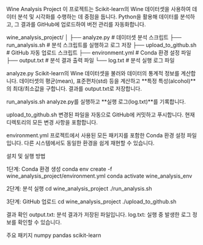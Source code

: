 Wine Analysis Project
이 프로젝트는 Scikit-learn의 Wine 데이터셋을 사용하여 데이터 분석 및 시각화를 수행하는 데 중점을 둡니다. Python을 활용해 데이터를 분석하고, 그 결과를 GitHub에 업로드하여 버전 관리를 자동화합니다.

wine_analysis_project/
│
├── analyze.py             # 데이터셋 분석 스크립트
├── run_analysis.sh        # 분석 스크립트를 실행하고 로그 저장
├── upload_to_github.sh    # GitHub 자동 업로드 스크립트
├── environment.yml        # Conda 환경 설정 파일
├── output.txt             # 분석 결과 출력 파일
└── log.txt                # 분석 실행 로그 파일


analyze.py
Scikit-learn의 Wine 데이터셋을 불러와 데이터의 통계적 정보를 계산합니다.
데이터셋의 평균(mean), 표준편차(std) 등을 계산하고 **특정 특성(alcohol)**의 최대/최소값을 구합니다.
결과를 output.txt로 저장합니다.

run_analysis.sh
analyze.py를 실행하고 **실행 로그(log.txt)**를 기록합니다.

upload_to_github.sh
변경된 파일을 자동으로 GitHub에 커밋하고 푸시합니다.
현재 디렉토리의 모든 변경 사항을 포함합니다.

environment.yml
프로젝트에서 사용된 모든 패키지를 포함한 Conda 환경 설정 파일입니다.
다른 시스템에서도 동일한 환경을 쉽게 재현할 수 있습니다.

설치 및 실행 방법

1단계: Conda 환경 생성
conda env create -f wine_analysis_project/environment.yml
conda activate wine_analysis_env

2단계: 분석 실행
cd wine_analysis_project
./run_analysis.sh

3단계: GitHub 업로드
cd wine_analysis_project
./upload_to_github.sh

결과 확인
output.txt: 분석 결과가 저장된 파일입니다.
log.txt: 실행 중 발생한 로그 정보를 확인할 수 있습니다.

주요 패키지
numpy
pandas
scikit-learn